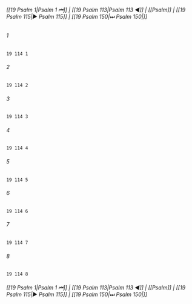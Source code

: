 
###### [[19 Psalm 1|Psalm 1 ⏮]] | [[19 Psalm 113|Psalm 113 ◀]] | [[Psalm]] | [[19 Psalm 115|▶ Psalm 115]] | [[19 Psalm 150|⏭ Psalm 150|]]

###### 1
``` verse
19 114 1 
```
###### 2
``` verse
19 114 2 
```
###### 3
``` verse
19 114 3 
```
###### 4
``` verse
19 114 4 
```
###### 5
``` verse
19 114 5 
```
###### 6
``` verse
19 114 6 
```
###### 7
``` verse
19 114 7 
```
###### 8
``` verse
19 114 8 
```

###### [[19 Psalm 1|Psalm 1 ⏮]] | [[19 Psalm 113|Psalm 113 ◀]] | [[Psalm]] | [[19 Psalm 115|▶ Psalm 115]] | [[19 Psalm 150|⏭ Psalm 150|]]

